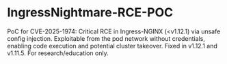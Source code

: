 # IngressNightmare-RCE-POC
PoC for CVE-2025-1974: Critical RCE in Ingress-NGINX (&lt;v1.12.1) via unsafe config injection. Exploitable from the pod network without credentials, enabling code execution and potential cluster takeover. Fixed in v1.12.1 and v1.11.5. For research/education only.
